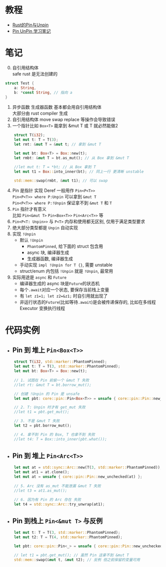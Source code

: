 # 教程
- [Rust的Pin与Unpin](https://folyd.com/blog/rust-pin-unpin/)
- [Pin UnPin 学习笔记](https://rustcc.cn/article?id=1d0a46fa-da56-40ae-bb4e-fe1b85f68751)

# 笔记
0. 自引用结构体  
  safe rust 是无法创建的
```rust
struct Test {
    a: String,
    b: *const String, // 指向 a
}
```
1. 异步函数 生成器函数 基本都会用自引用结构体  
    大部分由 rust compiler 生成
2. 自引用结构体 move swap replace 等操作会导致错误
3. 一个指针比如 `Box<T>` 能拿到 &mut T 或 T 就必然能做2  
```rust
    struct T(i32);
    let mut t: T = T(3);
    let rmt: &mut T = &mut t; // 拿到 &mut T

    let mut bt: Box<T> = Box::new(t);
    let rmbt: &mut T = bt.as_mut(); // 从 Box 拿到 &mut T

    //let mut t: T = *bt; // 从 Box 拿到 T
    let mut t1 = Box::into_inner(bt); // 同上一行 更清晰 unstable

    std::mem::swap(rmbt, &mut t1); // 可以 swap
```
4. Pin 是指针 实现 Deref 一般用作 `Pin<P<T>>`  
    `Pin<P<T>> where P:Unpin` 可以拿到 `&mut T`  
    `Pin<P<T>> where P:!Unpin` 保证拿不到 `&mut T` 和 `T`  
5. `Pin` 指针才有意义  
    比如 `Pin<&mut T>` `Pin<Box<T>>` `Pin<Arc<T>>` 等
6. `Pin<P<T: Unpin>>` 与 `P<T>` 内存和使用都无区别, 仅用于满足类型要求
7. 绝大部分类型都是 `Unpin` 自动实现
8. 实现 `!Unpin`
    - 默认 `!Unpin`
        - `PhantomPinned`, 给下面的 struct 包含用
        - async 块, 编译器生成
        - 生成器函数, 编译器生成
    - 手动实现 `impl !Unpin for T {}`, 需要 unstable
    - struct/enum 内包括 `!Unpin` 就是 `!Unpin`, 最常用
9. 实际用途是 `async` 和 `Future`
    - 编译器生成的 async 块是`Future`的状态机
	- 每个`.await`对应一个状态, 要保存当前栈上变量
	- 有 `let z1=1; let z2=&z1;` 时自引用就出现了
	- 非运行状态的`Future`(比如等待`.await`)是会被传递保存的, 比如在多线程 Executor 变换执行线程

# 代码实例
- ## Pin 到 堆上 `Pin<Box<T>>`
```rust
    struct T(i32, std::marker::PhantomPinned);
    let mut t: T = T(3, std::marker::PhantomPinned);
    let mut bt: Box<T> = Box::new(t);
    
    // 1. 试图在 Pin 前偷一个 &mut T 失败
    //let rt: &mut T = bt.borrow_mut();

    // 创建 !Unpin 的 Pin 是 unsafe
    let mut pbt: core::pin::Pin<Box<T>> = unsafe { core::pin::Pin::new_unchecked(bt) };

    // 2. T: Unpin 时才有 get_mut 失败
    //let t1 = pbt.get_mut(); 

    // 3. 不是 &mut T 失败
    let t2 = pbt.borrow_mut();

    // 4. 拿不到 Pin 的 Box, T 也拿不到 失败
    //let t4: T = Box::into_inner(pbt.what());
```

- ## Pin 到 堆上 `Pin<Arc<T>>`
```rust
    let mut at = std::sync::Arc::new(T(3, std::marker::PhantomPinned));
    let mut at1 = at.clone();
    let mut at = unsafe { core::pin::Pin::new_unchecked(at) };
    
    // 5. Arc 没有 as_mut 不能泄漏 &mut T 失败
    //let t3 = at1.as_mut();

    // 6. 因为有 Pin 的 Arc 存在 失败
    let t4 = std::sync::Arc::try_unwrap(at1);
```

- ## Pin 到栈上 `Pin<&mut T>` 与反例
```rust
    let mut t: T = T(3, std::marker::PhantomPinned);
    let mut t2: T = T(4, std::marker::PhantomPinned);

    let pbt: core::pin::Pin<_> = unsafe { core::pin::Pin::new_unchecked(&mut t) };

    // let t1 = pbt.get_mut(); // 虽然 Pin 这拿不到 &mut T
    std::mem::swap(&mut t, &mut t2); // 反例 但之前保留的变量可用
```